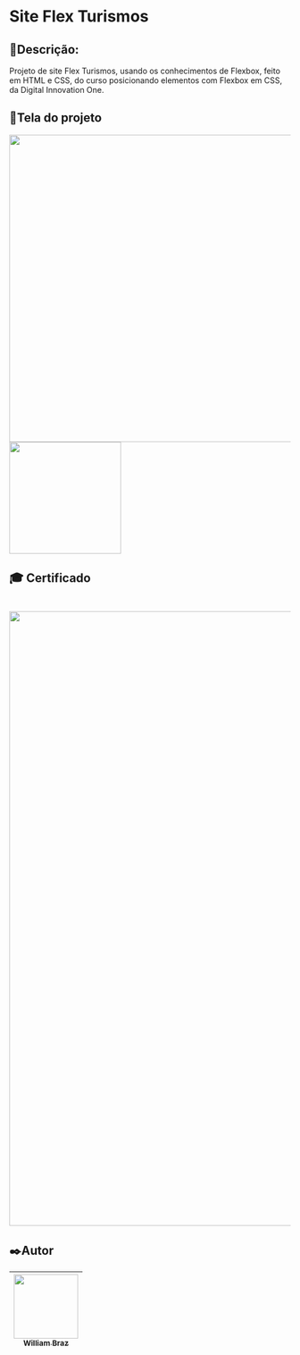 <h1>Site Flex Turismos</h1>
 
<h2>💬Descrição:</h2>

Projeto de site Flex Turismos, usando os conhecimentos de Flexbox, feito em HTML e CSS, do curso posicionando elementos com Flexbox em CSS, da Digital Innovation One.

<h2>📱Tela do projeto</h2>

<img src="https://user-images.githubusercontent.com/86376135/170055623-d2044c84-b88e-47c0-b0db-e46d23508e57.png" width="550px"/> <img src="https://user-images.githubusercontent.com/86376135/170055653-c847e297-3758-4a7a-a46a-5e8ac19445fa.png" width="200px"/>

<h2>🎓 Certificado</h2>

<h1 align="center">
<img src="https://user-images.githubusercontent.com/86376135/170055674-687c8d88-2a28-4fb5-b896-05eddcba3a07.png" width="1100px"/>
</h3>

<h2>✒️Autor</h2>

| [<img src="https://avatars.githubusercontent.com/u/86376135?v=4" width=115 > <br> <sub> William Braz </sub>](https://github.com/WilliamBraz2004) |
| :--------------------------------------------------------------------------------------------------------------------------------------------: |
